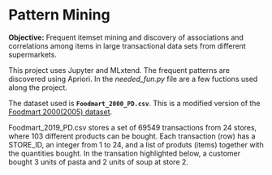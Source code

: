 # Pattern Mining

**Objective:** Frequent itemset mining and discovery of associations and correlations among items in large transactional data sets from different supermarkets.

This project uses Jupyter and MLxtend. The frequent patterns are discovered using Apriori. In the *needed_fun.py* file are a few fuctions used along the project.

The dataset used is **`Foodmart_2000_PD.csv`**. This is a modified version of the [Foodmart 2000(2005) dataset](https://github.com/neo4j-examples/neo4j-foodmart-dataset/tree/master/data). 

Foodmart_2019_PD.csv stores a set of 69549 transactions from 24 stores, where 103 different products can be bought. Each transaction (row) has a STORE_ID, an integer from 1 to 24, and a list of produts (items) together with the quantities bought. In the transation highlighted below, a customer bought 3 units of pasta and 2 units of soup at store 2.
